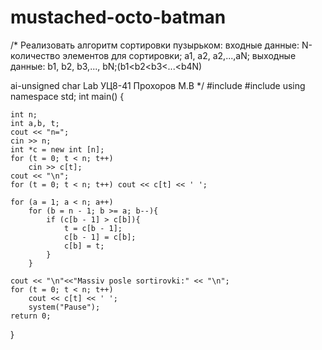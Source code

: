 # mustached-octo-batman
/*
Реализовать алгоритм сортировки пузырьком:
входные данные:
N-количество элементов для сортировки;
а1, а2, а2,...,аN;
выходные данные:
b1, b2, b3,..., bN;(b1<b2<b3<...<b4N)

ai-unsigned char
Lab УЦ8-41
Прохоров М.В
*/
#include <iostream>
#include <cstdlib>
using namespace std;
int main()
{
	
	int n;
	int a,b, t;
	cout << "n=";
	cin >> n;
	int *c = new int [n];
	for (t = 0; t < n; t++)
		cin >> c[t];
	cout << "\n";
	for (t = 0; t < n; t++) cout << c[t] << ' ';
	
	for (a = 1; a < n; a++)
		for (b = n - 1; b >= a; b--){
			if (c[b - 1] > c[b]){
				t = c[b - 1];
				c[b - 1] = c[b];
				c[b] = t;
			}
		}

	cout << "\n"<<"Massiv posle sortirovki:" << "\n";
	for (t = 0; t < n; t++)
		cout << c[t] << ' ';
		system("Pause");
	return 0;
}
	
